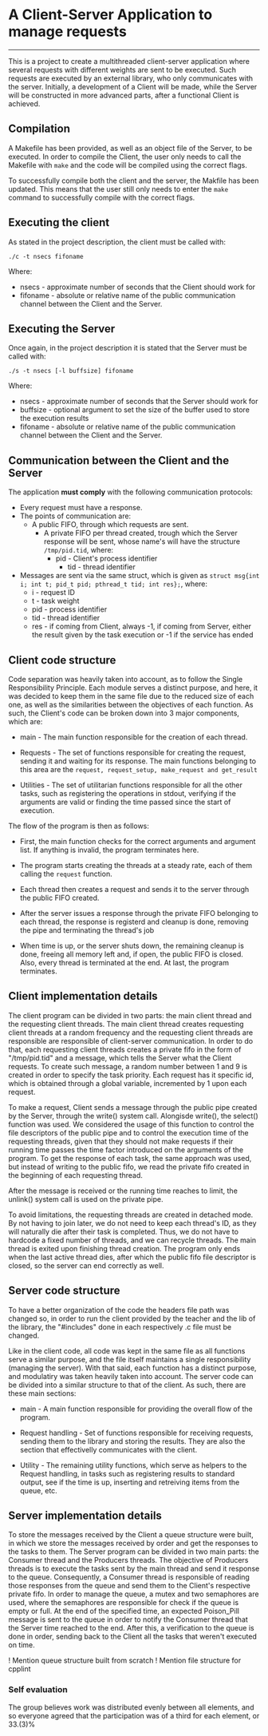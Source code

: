 # A Client-Server Application to manage requests

---

This is a project to create a multithreaded client-server application where several requests with different weights are sent to be executed. Such requests are executed by an external library, who only communicates with the server. Initially, a development of a Client will be made, while the Server will be constructed in more advanced parts, after a functional Client is achieved.

## Compilation

A Makefile has been provided, as well as an object file of the Server, to be executed. In order to compile the Client, the user only needs to call the Makefile with ```make``` and the code will be compiled using the correct flags.

To successfully compile both the client and the server, the Makfile has been updated. This means that the user still only needs to enter the ```make``` command
to successfully compile with the correct flags.

## Executing the client

As stated in the project description, the client must be called with:

```./c -t nsecs fifoname```

Where:

- nsecs - approximate number of seconds that the Client should work for
- fifoname - absolute or relative name of the public communication channel between the Client and the Server.

## Executing the Server

Once again, in the project description it is stated that the Server must be called with:

```./s -t nsecs [-l buffsize] fifoname```

Where:

- nsecs - approximate number of seconds that the Server should work for
- buffsize - optional argument to set the size of the buffer used to store the execution results
- fifoname - absolute or relative name of the public communication channel between the Client and the Server.

## Communication between the Client and the Server

The application **must comply** with the following communication protocols:

- Every request must have a response.
- The points of communication are:
  - A public FIFO, through which requests are sent.
    - A private FIFO per thread created, trough which the Server response will be sent, whose name's will have the structure ```/tmp/pid.tid```, where:
      - pid - Client's process identifier
        - tid - thread identifier
- Messages are sent via the same struct, which is given as ```struct msg{int i; int t; pid_t pid; pthread_t tid; int res};```, where:
  - i - request ID
  - t - task weight
  - pid - process identifier
  - tid - thread identifier
  - res - if coming from Client, always -1, if coming from Server, either the result given by the task execution or -1 if the service has ended

## Client code structure

Code separation was heavily taken into account, as to follow the Single Responsibility Principle. Each module serves a distinct purpose, and here, it was decided
to keep them in the same file due to the reduced size of each one, as well as the similarities between the objectives of each function. As such, the Client's
code can be broken down into 3 major components, which are:

- main - The main function responsible for the creation of each thread.

- Requests - The set of functions responsible for creating the request, sending it and waiting for its response. The main functions belonging to this area are the ```request, request_setup, make_request and get_result```

- Utilities - The set of utilitarian functions responsible for all the other tasks, such as registering the operations in stdout, verifying if the arguments are valid or finding the time passed since the start of execution.

The flow of the program is then as follows:

- First, the main function checks for the correct arguments and argument list. If anything is invalid, the program terminates here.

- The program starts creating the threads at a steady rate, each of them calling the ```request``` function.

- Each thread then creates a request and sends it to the server through the public FIFO created.

- After the server issues a response through the private FIFO belonging to each thread, the response is registerd and cleanup is done, removing the pipe and terminating the thread's job

- When time is up, or the server shuts down, the remaining cleanup is done, freeing all memory left and, if open, the public FIFO is closed. Also, every thread is terminated at the end. At last, the program terminates.

## Client implementation details

The client program can be divided in two parts: the main client thread and the requesting client threads. The main client thread creates requesting client threads at a random frequency and the requesting client threads are responsible are responsible of client-server communication. In order to do that, each requesting client threads creates a private fifo in the form of "/tmp/pid.tid" and a message, which tells the Server what the Client requests. To create such message, a random number between 1 and 9 is created in order to specify the task priority. Each request has it specific id, which is obtained through a global variable, incremented by 1 upon each request.

To make a request, Client sends a message through the public pipe created by the Server, through the write() system call. Alongisde write(), the select() function was used. We considered the usage of this function to control the file descriptors of the public pipe and to control the execution time of the requesting threads, given that they should not make requests if their running time passes the time factor introduced on the arguments of the program. To get the response of each task, the same approach was used, but instead of writing to the public fifo, we read the private fifo created in the beginning of each requesting thread.

After the message is received or the running time reaches to limit, the unlink() system call is used on the private pipe.

To avoid limitations, the requesting threads are created in detached mode. By not having to join later, we do not need to keep each thread's ID, as they will naturally die after their task is completed. Thus, we do not have to hardcode a fixed number of threads, and we can recycle threads.
The main thread is exited upon finishing thread creation. The program only ends when the last active thread dies, after which the public fifo file descriptor is closed, so the server can end correctly as well.

## Server code structure

To have a better organization of the code the headers file path was changed so, in order to run the 
client provided by the teacher and the lib of the library, the "#includes" done in each respectively
.c file must be changed.

Like in the client code, all code was kept in the same file as all functions serve a similar purpose, and the file itself maintains a single responsibility (managing the
server). With that said, each function has a distinct purpose, and modulatiry was taken heavily taken into account. The server code can be divided into a similar
structure to that of the client. As such, there are these main sections:

- main - A main function responsible for providing the overall flow of the program.

- Request handling - Set of functions responsible for receiving requests, sending them to the library and storing the results. They are also the section that
effectivelly communicates with the client.

- Utility - The remaining utility functions, which serve as helpers to the Request handling, in tasks such as registering results to standard output, see if the
time is up, inserting and retreiving items from the queue, etc.

## Server implementation details

To store the messages received by the Client a queue structure were built, in which we store the messages received by order and get the responses to the tasks to them.
The Server program can be divided in two main parts: the Consumer thread and the Producers threads. 
The objective of Producers threads is to execute the tasks sent by the main thread and send it response to the queue. Consequently, a Consumer thread is responsible of reading those responses from the queue and send them to the Client's respective private fifo. In order to manage the queue, a mutex and two semaphores are used, where the semaphores are responsible for check if the queue is empty or full.
At the end of the specified time, an expected Poison_Pill message is sent to the queue in order to notify the Consumer thread that the Server time reached to the end.
After this, a verification to the queue is done in order, sending back to the Client all the tasks that weren't executed on time.

! Mention queue structure built from scratch
! Mention file structure for cpplint

### Self evaluation

The group believes work was distributed evenly between all elements, and so everyone agreed that the participation was of a third for each element, or 33.(3)%
